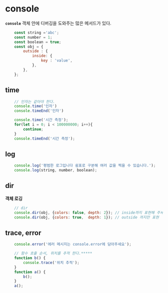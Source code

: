 # console

**`console`** 객체 안에 디버깅을 도와주는 많은 메서드가 있다.

```javascript
    const string ='abc';
    const number = 1;
    const boolean = true;
    const obj = {
        outside : {
            inside: { 
                key : 'value',
            },
        },
    };
```

## time 
```javascript
    // 인자는 같아야 한다.
    console.time('인자')
    console.timeEnd('인자')

    console.time('시간 측정');
    for(let i = 0; i < 100000000; i++){
        continue;
    }
    console.timeEnd('시간 측정');
```

## log
```javascript
    console.log('평범한 로그입니다 쉼표로 구분해 여러 값을 찍을 수 있습니다.');
    console.log(string, number, boolean);
```

## dir 
**객체 로깅**
```javascript
    // dir 
    console.dir(obj, {colors: false, depth: 2}); // inside까지 표현해 주세요
    console.dir(obj, {colors: true,  depth: 1}); // outside 까지만 표현
```

## trace, error
```javascript
    console.error('에러 메시지는 console.error에 담아주세요');

    // 함수 호출 순서, 위치를 추적 한다.*****
    function b() {
        console.trace('위치 추적');
    }
    function a() {
        b();
    }
    a();
```